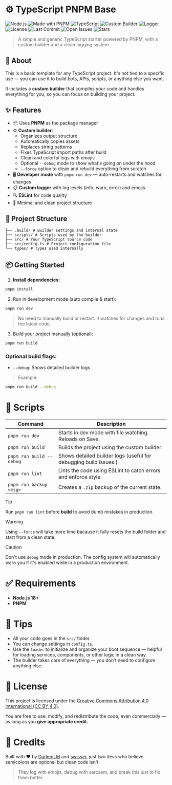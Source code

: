 # ⚙️ TypeScript PNPM Base

![Node.js](https://img.shields.io/badge/Node.js-18+-green?logo=node.js)
![Made with PNPM](https://img.shields.io/badge/Built%20with-PNPM-f69220?logo=pnpm)
![TypeScript](https://img.shields.io/badge/TypeScript-%F0%9F%94%A5-blue?logo=typescript)
![Custom Builder](https://img.shields.io/badge/Custom%20Builder-%E2%9C%94-lightgrey)
![Logger](https://img.shields.io/badge/Logger-Emoji%20Powered-yellow)
![License](https://img.shields.io/badge/License-CC%20BY%204.0-blue?logo=creativecommons)
![Last Commit](https://img.shields.io/github/last-commit/ressiws/typescript-template-pnpm)
![Open Issues](https://img.shields.io/github/issues/ressiws/typescript-template-pnpm)
![Stars](https://img.shields.io/github/stars/ressiws/typescript-template-pnpm?style=social)

> A simple and generic TypeScript starter powered by PNPM, with a custom builder and a clean logging system.

## 🚀 About 

This is a basic template for any TypeScript project. It's not tied to a specific use — you can use it to build bots, APIs, scripts, or anything else you want.

It includes a **custom builder** that compiles your code and handles everything for you, so you can focus on building your project.

## ✨ Features

- 📦 Uses **PNPM** as the package manager
- ⚙️ **Custom builder**:
  - Organizes output structure
  - Automatically copies assets
  - Replaces string patterns
  - Fixes TypeScript import paths after build
  - Clean and colorful logs with emojis
  - Optional `--debug` mode to show what's going on under the hood
  - `--force` option to clean and rebuild everything from scratch
- 🖥️ **Developer mode** with `pnpm run dev` — auto-restarts and watches for changes
- 📋 **Custom logger** with log levels (info, warn, error) and emojis
- 🔍 **ESLint** for code quality
- 🧱 Minimal and clean project structure

## 📁 Project Structure
```
├── .build/ # Builder settings and internal state
├── scripts/ # Scripts used by the builder
├── src/ # Your TypeScript source code
├── src/config.ts # Project configuration file
└── types/ # Types used internally
```

## 📦 Getting Started

1. **Install dependencies:**

```bash
pnpm install
```
2. Run in development mode (auto compile & start):
```bash
pnpm run dev
```
> No need to manually build or restart. It watches for changes and runs the latest code.

3. Build your project manually (optional):
```bash
pnpm run build
```
### Optional build flags:
- `--debug`: Shows detailed builder logs

> Example:
```bash
pnpm run build --debug
```

# 📜 Scripts
| Command                         | Description |
|---------------------------------|-------------|
| `pnpm run dev`                  | Starts in dev mode with file watching. Reloads on Save. |
| `pnpm run build`				  | Builds the project using the custom builder. |
| `pnpm run build --debug`        | Shows detailed builder logs (useful for debugging build issues.) |
| `pnpm run lint`                 | Lints the code using ESLint to catch errors and enforce style. |
| `pnpm run backup <msg>`         | Creates a `.zip` backup of the current state. |

> [!TIP]
> Run `pnpm run lint` before **build** to avoid dumb mistakes in production.

> [!WARNING]
> Using `--force` will take more time bacause it fully resets the build folder and start from a clean state.

> [!CAUTION]
> Don't use `debug` mode in production. The config system will automatically warn you if it's enabled while in a production environment.

# ✅ Requirements
- **Node.js 18+**
- **PNPM**

# 🧠 Tips
- All your code goes in the `src/` folder.
- You can change settings in `config.ts`.
- Use the `loader` to initialize and organize your boot sequence — helpful for loading services, components, or other logic in a clean way.
- The builder takes care of everything — you don't need to configure anything else.

# 🧾 License
This project is licensed under the [Creative Commons Attribution 4.0 International (CC BY 4.0)](https://creativecommons.org/licenses/by/4.0/).

You are free to use, modify, and redistribute the code, even commercially — as long as you **give appropriate credit.**

# 🙌 Credits
Built with ❤️ by [DarkenLM](https://github.com/darkenlm) and [swisser](https://github.com/ressiws), just two devs who believe semicolons are optional but clean code isn't.

> They log with emojis, debug with sarcasm, and break this just to fix them better.